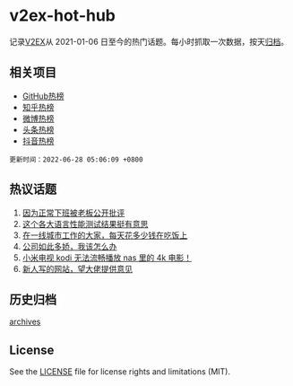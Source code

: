# v2ex-hot-hub

 记录[V2EX](https://www.v2ex.com/)从 2021-01-06 日至今的热门话题。每小时抓取一次数据，按天[归档](archives)。
 
 ## 相关项目

- [GitHub热榜](https://github.com/snaildev/github-hot-hub)
- [知乎热榜](https://github.com/snaildev/zhihu-hot-hub)
- [微博热榜](https://github.com/snaildev/weibo-hot-hub)
- [头条热榜](https://github.com/snaildev/toutiao-hot-hub)
- [抖音热榜](https://github.com/snaildev/douyin-hot-hub)


 `更新时间：2022-06-28 05:06:09 +0800`

## 热议话题

1. [因为正常下班被老板公开批评](https://www.v2ex.com/t/862395)
1. [这个各大语言性能测试结果挺有意思](https://www.v2ex.com/t/862452)
1. [在一线城市工作的大家，每天花多少钱在吃饭上](https://www.v2ex.com/t/862448)
1. [公司如此多娇，我该怎么办](https://www.v2ex.com/t/862406)
1. [小米电视 kodi 无法流畅播放 nas 里的 4k 电影！](https://www.v2ex.com/t/862484)
1. [新人写的网站，望大佬提供意见](https://www.v2ex.com/t/862397)

## 历史归档

[archives](archives)

## License

See the [LICENSE](LICENSE) file for license rights and limitations (MIT).
